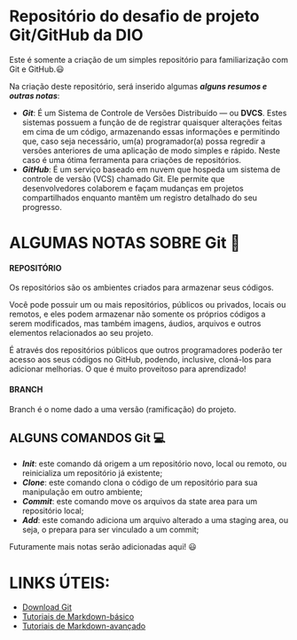 # Repositório do desafio de projeto Git/GitHub da DIO

Este é somente a criação de um simples repositório para familiarização com Git e GitHub.:smiley:

Na criação deste repositório, será inserido algumas ***alguns resumos e outras notas***:
- ***Git***: É um Sistema de Controle de Versões Distribuído — ou **DVCS**. Estes sistemas possuem a função de de registrar quaisquer alterações feitas em cima de um código, armazenando essas informações e permitindo que, caso seja necessário, um(a) programador(a) possa regredir a versões anteriores de uma aplicação de modo simples e rápido. Neste caso é uma ótima ferramenta para criações de repositórios.
- ***GitHub***: É um serviço baseado em nuvem que hospeda um sistema de controle de versão (VCS) chamado Git. Ele permite que desenvolvedores colaborem e façam mudanças em projetos compartilhados enquanto mantêm um registro detalhado do seu progresso.


# ALGUMAS NOTAS SOBRE Git :page_with_curl:

#### REPOSITÓRIO

Os repositórios são os ambientes criados para armazenar seus códigos.

Você pode possuir um ou mais repositórios, públicos ou privados, locais ou remotos, e eles podem armazenar não somente os próprios códigos a serem modificados, mas também imagens, áudios, arquivos e outros elementos relacionados ao seu projeto.

É através dos repositórios públicos que outros programadores poderão ter acesso aos seus códigos no GitHub, podendo, inclusive, cloná-los para adicionar melhorias. O que é muito proveitoso para aprendizado!

#### BRANCH
Branch é o nome dado a uma versão (ramificação) do projeto.

## ALGUNS COMANDOS Git :computer:

- ***Init***: este comando dá origem a um repositório novo, local ou remoto, ou reinicializa um repositório já existente;
- ***Clone***: este comando clona o código de um repositório para sua manipulação em outro ambiente;
- ***Commit***: este comando move os arquivos da state area para um repositório local;
- ***Add***: este comando adiciona um arquivo alterado a uma staging area, ou seja, o prepara para ser vinculado a um commit;

Futuramente mais notas serão adicionadas aqui! :smiley:

# LINKS ÚTEIS:

- [Download Git](https://git-scm.com/download/win)
- [Tutoriais de Markdown-básico](https://www.markdownguide.org/basic-syntax/)
- [Tutoriais de Markdown-avançado](https://www.markdownguide.org/extended-syntax/)

